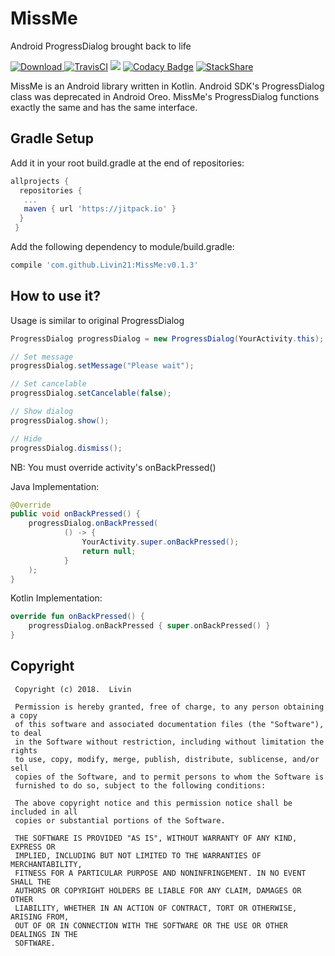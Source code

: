 # MissMe
Android ProgressDialog brought back to life

[ ![Download](https://api.bintray.com/packages/lmntrx-tech/MissMe/missme/images/download.svg) ](https://bintray.com/lmntrx-tech/MissMe/missme/_latestVersion) [![TravisCI](https://api.travis-ci.org/Livin21/MissMe.svg?branch=master)](https://travis-ci.org/Livin21/MissMe) [![](https://jitpack.io/v/Livin21/MissMe.svg)](https://jitpack.io/#Livin21/MissMe) [![Codacy Badge](https://api.codacy.com/project/badge/Grade/72b96bd2ff7a43838eb89b5433b6144c)](https://www.codacy.com/app/livinmathew99/MissMe?utm_source=github.com&amp;utm_medium=referral&amp;utm_content=Livin21/MissMe&amp;utm_campaign=Badge_Grade) [![StackShare](https://img.shields.io/badge/tech-stack-0690fa.svg?style=flat)](https://stackshare.io/Livin21/missme)


MissMe is an Android library written in Kotlin. Android SDK's ProgressDialog class was deprecated in Android Oreo. MissMe's ProgressDialog functions exactly the same and has the same interface.

## Gradle Setup ##
Add it in your root build.gradle at the end of repositories:
```gradle
allprojects {
  repositories {
   ...
   maven { url 'https://jitpack.io' }
  }
 }
```

Add the following dependency to module/build.gradle:
```gradle
compile 'com.github.Livin21:MissMe:v0.1.3'
```

## How to use it? ##

Usage is similar to original ProgressDialog

```java
ProgressDialog progressDialog = new ProgressDialog(YourActivity.this);

// Set message
progressDialog.setMessage("Please wait");

// Set cancelable
progressDialog.setCancelable(false);

// Show dialog
progressDialog.show();

// Hide
progressDialog.dismiss();
```

NB: You must override activity's onBackPressed()

Java Implementation:
```java
@Override
public void onBackPressed() {
    progressDialog.onBackPressed(
            () -> {
                YourActivity.super.onBackPressed();
                return null;
            }
    );
}
```

Kotlin Implementation:
```kotlin
override fun onBackPressed() {
    progressDialog.onBackPressed { super.onBackPressed() }
}
```

## Copyright ###
```
 Copyright (c) 2018.  Livin
 
 Permission is hereby granted, free of charge, to any person obtaining a copy
 of this software and associated documentation files (the "Software"), to deal
 in the Software without restriction, including without limitation the rights
 to use, copy, modify, merge, publish, distribute, sublicense, and/or sell
 copies of the Software, and to permit persons to whom the Software is
 furnished to do so, subject to the following conditions:
 
 The above copyright notice and this permission notice shall be included in all
 copies or substantial portions of the Software.
 
 THE SOFTWARE IS PROVIDED "AS IS", WITHOUT WARRANTY OF ANY KIND, EXPRESS OR
 IMPLIED, INCLUDING BUT NOT LIMITED TO THE WARRANTIES OF MERCHANTABILITY,
 FITNESS FOR A PARTICULAR PURPOSE AND NONINFRINGEMENT. IN NO EVENT SHALL THE
 AUTHORS OR COPYRIGHT HOLDERS BE LIABLE FOR ANY CLAIM, DAMAGES OR OTHER
 LIABILITY, WHETHER IN AN ACTION OF CONTRACT, TORT OR OTHERWISE, ARISING FROM,
 OUT OF OR IN CONNECTION WITH THE SOFTWARE OR THE USE OR OTHER DEALINGS IN THE
 SOFTWARE.
```